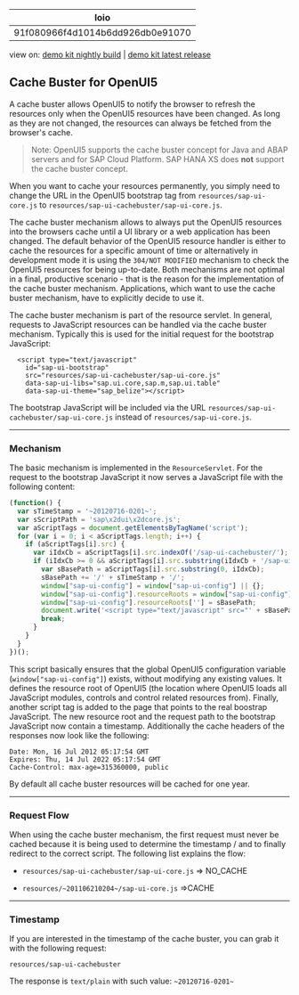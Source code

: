 <!-- loio91f080966f4d1014b6dd926db0e91070 -->

| loio |
| -----|
| 91f080966f4d1014b6dd926db0e91070 |

<div id="loio">

view on: [demo kit nightly build](https://openui5nightly.hana.ondemand.com/#/topic/91f080966f4d1014b6dd926db0e91070) | [demo kit latest release](https://openui5.hana.ondemand.com/#/topic/91f080966f4d1014b6dd926db0e91070)</div>

## Cache Buster for OpenUI5

A cache buster allows OpenUI5 to notify the browser to refresh the resources only when the OpenUI5 resources have been changed. As long as they are not changed, the resources can always be fetched from the browser's cache.

> Note:
> OpenUI5 supports the cache buster concept for Java and ABAP servers and for SAP Cloud Platform. SAP HANA XS does **not** support the cache buster concept.
> 
> 

When you want to cache your resources permanently, you simply need to change the URL in the OpenUI5 bootstrap tag from `resources/sap-ui-core.js` to `resources/sap-ui-cachebuster/sap-ui-core.js`.

The cache buster mechanism allows to always put the OpenUI5 resources into the browsers cache until a UI library or a web application has been changed. The default behavior of the OpenUI5 resource handler is either to cache the resources for a specific amount of time or alternatively in development mode it is using the `304/NOT MODIFIED` mechanism to check the OpenUI5 resources for being up-to-date. Both mechanisms are not optimal in a final, productive scenario - that is the reason for the implementation of the cache buster mechanism. Applications, which want to use the cache buster mechanism, have to explicitly decide to use it.

The cache buster mechanism is part of the resource servlet. In general, requests to JavaScript resources can be handled via the cache buster mechanism. Typically this is used for the initial request for the bootstrap JavaScript:

```nocode
  <script type="text/javascript" 
  	id="sap-ui-bootstrap"
  	src="resources/sap-ui-cachebuster/sap-ui-core.js"
  	data-sap-ui-libs="sap.ui.core,sap.m,sap.ui.table"
	data-sap-ui-theme="sap_belize"></script>
```

The bootstrap JavaScript will be included via the URL `resources/sap-ui-cachebuster/sap-ui-core.js` instead of `resources/sap-ui-core.js`.

***

<a name="loio91f080966f4d1014b6dd926db0e91070__section_854964900D904B06AC93A9948B313E31"/>

### Mechanism

The basic mechanism is implemented in the `ResourceServlet`. For the request to the bootstrap JavaScript it now serves a JavaScript file with the following content:

``` js
(function() {
  var sTimeStamp = '~20120716-0201~';
  var sScriptPath = 'sap\x2dui\x2dcore.js';
  var aScriptTags = document.getElementsByTagName('script');
  for (var i = 0; i < aScriptTags.length; i++) {
    if (aScriptTags[i].src) {
      var iIdxCb = aScriptTags[i].src.indexOf('/sap-ui-cachebuster/');
      if (iIdxCb >= 0 && aScriptTags[i].src.substring(iIdxCb + '/sap-ui-cachebuster/'.length) == sScriptPath) {
        var sBasePath = aScriptTags[i].src.substring(0, iIdxCb);
        sBasePath += '/' + sTimeStamp + '/';
        window["sap-ui-config"] = window["sap-ui-config"] || {};
        window["sap-ui-config"].resourceRoots = window["sap-ui-config"].resourceRoots || {};
        window["sap-ui-config"].resourceRoots[''] = sBasePath;
        document.write('<script type="text/javascript" src="' + sBasePath + sScriptPath + '"></script>')
        break;
      }
    }
  }
})();
```

This script basically ensures that the global OpenUI5 configuration variable \(`window["sap-ui-config"]`\) exists, without modifying any existing values. It defines the resource root of OpenUI5 \(the location where OpenUI5 loads all JavaScript modules, controls and control related resources from\). Finally, another script tag is added to the page that points to the real boostrap JavaScript. The new resource root and the request path to the bootstrap JavaScript now contain a timestamp. Additionally the cache headers of the responses now look like the following:

```
Date: Mon, 16 Jul 2012 05:17:54 GMT
Expires: Thu, 14 Jul 2022 05:17:54 GMT
Cache-Control: max-age=315360000, public
```

By default all cache buster resources will be cached for one year.

***

<a name="loio91f080966f4d1014b6dd926db0e91070__section_CE7E0979C4904BAB8D627BDBF74DC262"/>

### Request Flow

When using the cache buster mechanism, the first request must never be cached because it is being used to determine the timestamp / and to finally redirect to the correct script. The following list explains the flow:

-   `resources/sap-ui-cachebuster/sap-ui-core.js` =\> NO\_CACHE

-   `resources/~201106210204~/sap-ui-core.js` =\>CACHE


***

<a name="loio91f080966f4d1014b6dd926db0e91070__section_EA1BCA523C48462CB21AC33F705872FA"/>

### Timestamp

If you are interested in the timestamp of the cache buster, you can grab it with the following request:

`resources/sap-ui-cachebuster` 

The response is `text/plain` with such value: `~20120716-0201~` 

